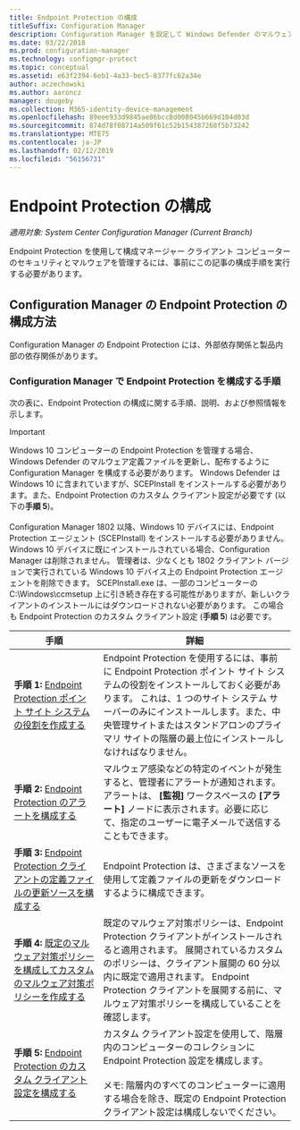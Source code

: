 ```yaml
---
title: Endpoint Protection の構成
titleSuffix: Configuration Manager
description: Configuration Manager を設定して Windows Defender のマルウェア定義を更新および配布する方法について説明します。
ms.date: 03/22/2018
ms.prod: configuration-manager
ms.technology: configmgr-protect
ms.topic: conceptual
ms.assetid: e63f2394-6eb1-4a33-bec5-8377fc62a34e
author: aczechowski
ms.author: aaroncz
manager: dougeby
ms.collection: M365-identity-device-management
ms.openlocfilehash: 89eee933d9845ae86bcc8d008045b669d104d03d
ms.sourcegitcommit: 874d78f08714a509f61c52b154387268f5b73242
ms.translationtype: MTE75
ms.contentlocale: ja-JP
ms.lasthandoff: 02/12/2019
ms.locfileid: "56156731"
---
```

# <a name="configure-endpoint-protection"></a>Endpoint Protection の構成

*適用対象: System Center Configuration Manager (Current Branch)*

Endpoint Protection を使用して構成マネージャー クライアント コンピューターのセキュリティとマルウェアを管理するには、事前にこの記事の構成手順を実行する必要があります。  

## <a name="how-to-configure-endpoint-protection-in-configuration-manager"></a>Configuration Manager の Endpoint Protection の構成方法  
 Configuration Manager の Endpoint Protection には、外部依存関係と製品内部の依存関係があります。  

### <a name="steps-to-configure-endpoint-protection-in-configuration-manager"></a>Configuration Manager で Endpoint Protection を構成する手順  
 次の表に、Endpoint Protection の構成に関する手順、説明、および参照情報を示します。  

> [!IMPORTANT]  
>  Windows 10 コンピューターの Endpoint Protection を管理する場合、Windows Defender のマルウェア定義ファイルを更新し、配布するように Configuration Manager を構成する必要があります。 Windows Defender は Windows 10 に含まれていますが、SCEPInstall をインストールする必要があります。また、Endpoint Protection のカスタム クライアント設定が必要です (以下の**手順 5**)。 </br> </br>
> Configuration Manager 1802 以降、Windows 10 デバイスには、Endpoint Protection エージェント (SCEPInstall) をインストールする必要がありません。 Windows 10 デバイスに既にインストールされている場合、Configuration Manager は削除されません。 管理者は、少なくとも 1802 クライアント バージョンで実行されている Windows 10 デバイス上の Endpoint Protection エージェントを削除できます。 SCEPInstall.exe は、一部のコンピューターの C:\Windows\ccmsetup 上に引き続き存在する可能性がありますが、新しいクライアントのインストールにはダウンロードされない必要があります。 この場合も Endpoint Protection のカスタム クライアント設定 (**手順 5**) は必要です。 <!--503654-->

|手順|詳細|  
|-----------|-------------|  
|**手順 1:** [Endpoint Protection ポイント サイト システムの役割を作成する](endpoint-protection-site-role.md)|Endpoint Protection を使用するには、事前に Endpoint Protection ポイント サイト システムの役割をインストールしておく必要があります。 これは、1 つのサイト システム サーバーのみにインストールします。また、中央管理サイトまたはスタンドアロンのプライマリ サイトの階層の最上位にインストールしなければなりません。 |  
|**手順 2:** [Endpoint Protection のアラートを構成する](endpoint-configure-alerts.md)|マルウェア感染などの特定のイベントが発生すると、管理者にアラートが通知されます。 アラートは、 **[監視]** ワークスペースの **[アラート]** ノードに表示されます。必要に応じて、指定のユーザーに電子メールで送信することもできます。 |  
|**手順 3:** [Endpoint Protection クライアントの定義ファイルの更新ソースを構成する](endpoint-definition-updates.md)|Endpoint Protection は、さまざまなソースを使用して定義ファイルの更新をダウンロードするように構成できます。 |  
|**手順 4:** [既定のマルウェア対策ポリシーを構成してカスタムのマルウェア対策ポリシーを作成する](endpoint-antimalware-policies.md)|既定のマルウェア対策ポリシーは、Endpoint Protection クライアントがインストールされると適用されます。 展開されているカスタムのポリシーは、クライアント展開の 60 分以内に既定で適用されます。 Endpoint Protection クライアントを展開する前に、マルウェア対策ポリシーを構成していることを確認します。 |  
|**手順 5:** [Endpoint Protection のカスタム クライアント設定を構成する](endpoint-protection-configure-client.md)|カスタム クライアント設定を使用して、階層内のコンピューターのコレクションに Endpoint Protection 設定を構成します。<br /><br /> メモ: 階層内のすべてのコンピューターに適用する場合を除き、既定の Endpoint Protection クライアント設定は構成しないでください。 |  
